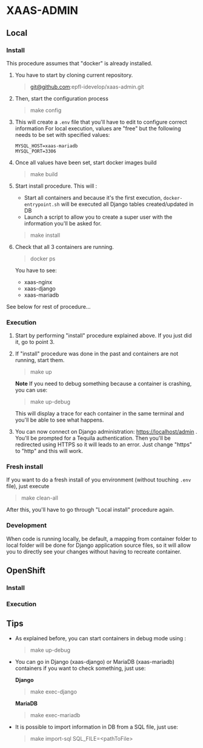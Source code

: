 # XAAS-ADMIN

## Local 

### Install

This procedure assumes that "docker" is already installed.

1. You have to start by cloning current repository.
    > git@github.com:epfl-idevelop/xaas-admin.git

1. Then, start the configuration process
    > make config
    
1. This will create a `.env` file that you'll have to edit to configure correct information
For local execution, values are "free" but the following needs to be set with specified values:
    ```
    MYSQL_HOST=xaas-mariadb
    MYSQL_PORT=3306
    ```
     
1. Once all values have been set, start docker images build
    > make build
    
1. Start install procedure. This will :
    * Start all containers and because it's the first execution, `docker-entrypoint.sh` 
    will be executed all Django tables created/updated in DB
    * Launch a script to allow you to create a super user with the information 
    you'll be asked for.
    > make install
    
1. Check that all 3 containers are running.
    > docker ps
    
    You have to see:
    * xaas-nginx
    * xaas-django
    * xaas-mariadb 

See below for rest of procedure...


### Execution

1. Start by performing "install" procedure explained above. If you just did it, go to point 3.

1. If "install" procedure was done in the past and containers are not running, start them.
    > make up
    
    **Note** If you need to debug something because a container is crashing, you can use:
    > make up-debug
    
    This will display a trace for each container in the same terminal and you'll be able to see what happens.

1. You can now connect on Django administration: <https://localhost/admin> .
    You'll be prompted for a Tequila authentication. Then you'll be redirected using 
    HTTPS so it will leads to an error. Just change "https" to "http" and this will work.
 
    
### Fresh install

If you want to do a fresh install of you environment (without touching `.env` file), just execute
> make clean-all

After this, you'll have to go through "Local install" procedure again.


### Development

When code is running locally, be default, a mapping from container folder to local folder will
be done for Django application source files, so it will allow you to directly see your changes
without having to recreate container.


## OpenShift

### Install

### Execution




## Tips
* As explained before, you can start containers in debug mode using :
    > make up-debug

* You can go in Django (xaas-django) or MariaDB (xaas-mariadb) containers if you want to check something, just use:
    
    **Django**
    > make exec-django
    
    **MariaDB**
    > make exec-mariadb

* It is possible to import information in DB from a SQL file, just use:
    > make import-sql SQL_FILE=&lt;pathToFile&gt;